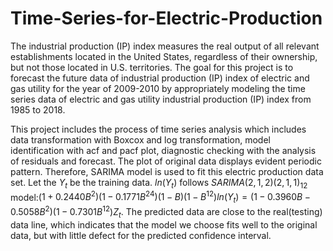 # Time-Series-for-Electric-Production

The industrial production (IP) index measures the real output of all relevant establishments located in
the United States, regardless of their ownership, but not those located in U.S. territories. The goal for this
project is to forecast the future data of industrial production (IP) index of electric and gas utility for the year
of 2009-2010 by appropriately modeling the time series data of electric and gas utility industrial production
(IP) index from 1985 to 2018.


This project includes the process of time series analysis which includes data transformation with Boxcox
and log transformation, model identification with acf and pacf plot, diagnostic checking with the analysis
of residuals and forecast. The plot of original data displays evident periodic pattern. Therefore, SARIMA
model is used to fit this electric production data set. Let the $Y_t$ be the training data. $ln(Y_t)$ follows
$SARIMA(2,1,2)(2,1,1)_{12}$ model:$(1+0.2440B^2)(1−0.1771B^{24})(1−B)(1−B^{12})ln(Y_t)=(1−0.3960B-
0.5058B^2)(1−0.7301B^12)Z_t$. The predicted data are close to the real(testing) data line, which indicates that
the model we choose fits well to the original data, but with little defect for the predicted confidence interval.
